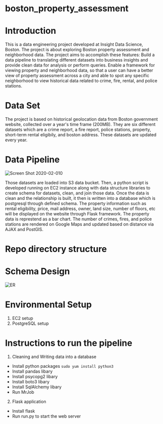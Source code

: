 # boston_property_assessment

# Introduction
This is a data engineering project developed at Insight Data Science, Boston. The project is about exploring Boston property assessment and neighborhood data. The project aims to accomplish these features:
Build a data pipeline to translating different datasets into business insights and provide clean data for analysis or perform queries.
Enable a framework for viewing property and neighborhood data, so that a user can have a better view of property assessment across a city and able to spot any specific neighborhood to view historical data related to crime, fire, rental, and police stations.

# Data Set
The project is based on historical geolocation data from Boston government website, collected over a year's time frame (200MB). They are six different datasets which are a crime report, a fire report, police stations, property, short-term rental eligibily, and boston address. These datasets are updated every year. 

# Data Pipeline

![Screen Shot 2020-02-010](https://user-images.githubusercontent.com/41086130/74114198-923e4500-4b76-11ea-9cea-438e2f737ebe.jpg)

Those datasets are loaded into S3 data bucket. Then, a python script is developed running on EC2 instance along with data structure libraries to create schema for datasets, clean, and join those data. Once the data is clean and the relationship is built, it then is written into a database which is postgresql through defined schema. The property information such as rental eligibility, price, mail address, owner, land size, number of floors, etc will be displayed on the website through Flask framework. The property data is represtend as a bar chart. The number of crimes, fires, and police stations are rendered on Google Maps and updated based on distance via AJAX and PostGIS.

# Repo directory structure

# Schema Design

![ER](https://user-images.githubusercontent.com/41086130/74114047-d41abb80-4b75-11ea-9ab8-22c43a5d9006.jpg)

# Environmental Setup
1. EC2 setup
2. PostgreSQL setup

# Instructions to run the pipeline
1. Cleaning and Writing data into a database
  * Install python packages 
  ```sudo yum install python3```
  * Install pandas libary 
  * Install psycopg2 libary
  * Install boto3 libary
  * Install SqlAlchemy libary
  * Run MrJob
  
2. Flask application
  * Install flask
  * Run run.py to start the web server

